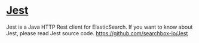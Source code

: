# [Jest](https://github.com/searchbox-io/Jest/tree/master/jest)
Jest is a Java HTTP Rest client for ElasticSearch. If you want to know about Jest, 
please read Jest source code.
https://github.com/searchbox-io/Jest